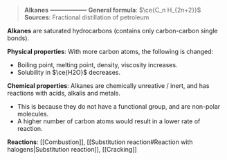 > **Alkanes**
> ━━━━━━━━━━
> **General formula**: $\ce{C_n H_{2n+2}}$
> **Sources**: Fractional distillation of petroleum

**Alkanes** are saturated hydrocarbons (contains only carbon-carbon single bonds).

**Physical properties**:
With more carbon atoms, the following is changed:
- Boiling point, melting point, density, viscosity increases.
- Solubility in $\ce{H2O}$ decreases.

**Chemical properties**:
Alkanes are chemically unreative / inert, and has reactions with acids, alkalis and metals.
- This is because they do not have a functional group, and are non-polar molecules.
- A higher number of carbon atoms would result in a lower rate of reaction.

**Reactions**: [[Combustion]], [[Substitution reaction#Reaction with halogens|Substitution reaction]], [[Cracking]]

